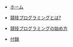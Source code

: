 - [ホーム](/)

- [競技プログラミングとは?](/beginner/about-compro)

- [競技プログラミングの始め方](/beginner/getting-started)

<!-- - [環境構築について](/beginner/create-env)-->

- [付録](/beginner/appendix)
